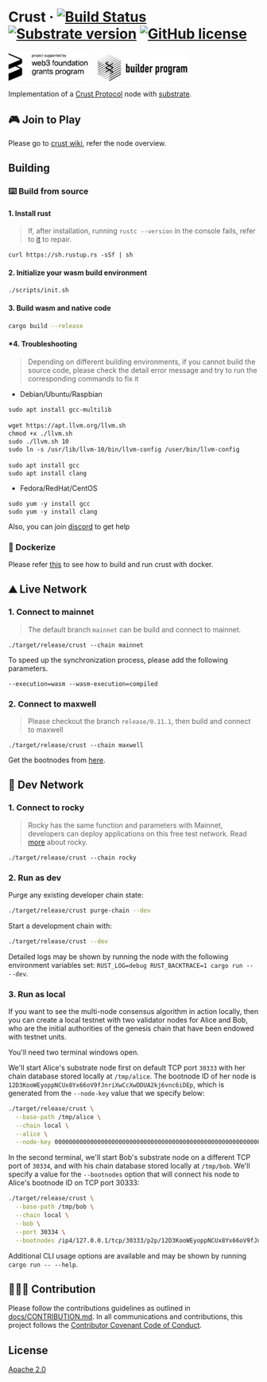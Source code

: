 # Crust &middot; [![Build Status](https://img.shields.io/endpoint.svg?url=https%3A%2F%2Factions-badge.atrox.dev%2Fcrustio%2Fcrust%2Fbadge&style=flat)](https://github.com/crustio/crust/actions?query=workflow%3A%22Crust+CI%22) [![Substrate version](https://img.shields.io/badge/Substrate-3.0.0-blue?logo=Parity%20Substrate)](https://substrate.dev/) [![GitHub license](https://img.shields.io/github/license/crustio/crust?logo=apache)](LICENSE)

<a href='https://web3.foundation/'><img width='160' alt='Funded by web3 foundation' src='docs/img/web3f_grants_badge.png'></a>&nbsp;&nbsp;&nbsp;&nbsp;&nbsp;<a href='https://builders.parity.io/'><img width='180' src='docs/img/sbp_grants_badge.png'></a>

Implementation of a [Crust Protocol](https://crust.network) node with [substrate](https://github.com/paritytech/substrate).

## 🎮 Join to Play

Please go to [crust wiki](https://wiki.crust.network/docs/en/nodeOverview), refer the node overview.

## Building

### ⌨️ Build from source

#### 1. Install rust

> If, after installation, running `rustc --version` in the console fails, refer to [it](https://www.rust-lang.org/tools/install) to repair.

```shell
curl https://sh.rustup.rs -sSf | sh
```

#### 2. Initialize your wasm build environment

```shell
./scripts/init.sh
```

#### 3. Build wasm and native code

```bash
cargo build --release
```

#### *4. Troubleshooting

> Depending on different building environments, if you cannot build the source code, please check the detail error message and try to run the corresponding commands to fix it

- Debian/Ubuntu/Raspbian

```shell
sudo apt install gcc-multilib

wget https://apt.llvm.org/llvm.sh
chmod +x ./llvm.sh
sudo ./llvm.sh 10
sudo ln -s /usr/lib/llvm-10/bin/llvm-config /user/bin/llvm-config

sudo apt install gcc
sudo apt install clang
```

- Fedora/RedHat/CentOS

```shell
sudo yum -y install gcc
sudo yum -y install clang
```

Also, you can join [discord](https://discord.gg/D97GGQndmx) to get help

### 🐳 Dockerize

Please refer [this](https://github.com/crustio/crust/tree/mainnet/docker#dockerize-crust) to see how to build and run crust with docker.

## ⛰ Live Network

### 1. Connect to mainnet

> The default branch `mainnet` can be build and connect to mainnet.

```shell
./target/release/crust --chain mainnet
```

To speed up the synchronization process, please add the following parameters.

```shell
--execution=wasm --wasm-execution=compiled
```

### 2. Connect to maxwell

> Please checkout the branch `release/0.11.1`, then build and connect to maxwell

```shell
./target/release/crust --chain maxwell
```

Get the bootnodes from [here](https://raw.githubusercontent.com/crustio/crust/maxwell/node/res/maxwell.json).

## 🍕 Dev Network

### 1. Connect to rocky

> Rocky has the same function and parameters with Mainnet, developers can deploy applications on this free test network. Read [more](https://wiki.crust.network/docs/en/buildRockyGuidance) about rocky.

```shell
./target/release/crust --chain rocky
```

### 2. Run as dev

Purge any existing developer chain state:

```bash
./target/release/crust purge-chain --dev
```

Start a development chain with:

```bash
./target/release/crust --dev
```

Detailed logs may be shown by running the node with the following environment variables set: `RUST_LOG=debug RUST_BACKTRACE=1 cargo run -- --dev`.

### 3. Run as local

If you want to see the multi-node consensus algorithm in action locally, then you can create a local testnet with two validator nodes for Alice and Bob, who are the initial authorities of the genesis chain that have been endowed with testnet units.

You'll need two terminal windows open.

We'll start Alice's substrate node first on default TCP port `30333` with her chain database stored locally at `/tmp/alice`. The bootnode ID of her node is `12D3KooWEyoppNCUx8Yx66oV9fJnriXwCcXwDDUA2kj6vnc6iDEp`, which is generated from the `--node-key` value that we specify below:

```bash
./target/release/crust \
  --base-path /tmp/alice \
  --chain local \
  --alice \
  --node-key 0000000000000000000000000000000000000000000000000000000000000001
```

In the second terminal, we'll start Bob's substrate node on a different TCP port of `30334`, and with his chain database stored locally at `/tmp/bob`. We'll specify a value for the `--bootnodes` option that will connect his node to Alice's bootnode ID on TCP port 30333:

```bash
./target/release/crust \
  --base-path /tmp/bob \
  --chain local \
  --bob \
  --port 30334 \
  --bootnodes /ip4/127.0.0.1/tcp/30333/p2p/12D3KooWEyoppNCUx8Yx66oV9fJnriXwCcXwDDUA2kj6vnc6iDEp
```

Additional CLI usage options are available and may be shown by running `cargo run -- --help`.

## 🙋🏻‍♂️ Contribution

Please follow the contributions guidelines as outlined in [docs/CONTRIBUTION.md](https://github.com/crustio/crust/blob/master/docs/CONTRIBUTION.md). In all communications and contributions, this project follows the [Contributor Covenant Code of Conduct](https://github.com/paritytech/substrate/blob/master/docs/CODE_OF_CONDUCT.md).

## License

[Apache 2.0](https://github.com/crustio/crust/blob/master/LICENSE)
